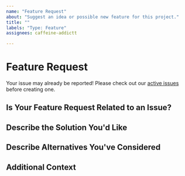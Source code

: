 ```yaml
---
name: "Feature Request"
about: "Suggest an idea or possible new feature for this project."
title: ""
labels: "Type: Feature"
assignees: caffeine-addictt

---
```


# Feature Request
Your issue may already be reported!
Please check out our [active issues](https://github.com/{{REPOSITORY}}/issues) before creating one.



## Is Your Feature Request Related to an Issue?
<!--
If yes, provide a clear and concise description of what the problem is
E.g.:
  Issue #
  I'm always frustrated when...
-->



## Describe the Solution You'd Like
<!--
A clear and concise description of what you'd like
-->



## Describe Alternatives You've Considered
<!--
A clear and concise description of other alternatives you have considered
-->



## Additional Context
<!--
Any other extra context or information
-->

